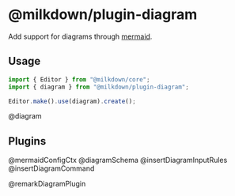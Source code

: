 # @milkdown/plugin-diagram

Add support for diagrams through [mermaid](https://mermaid-js.github.io/mermaid/#/).

## Usage

```typescript
import { Editor } from "@milkdown/core";
import { diagram } from "@milkdown/plugin-diagram";

Editor.make().use(diagram).create();
```

@diagram

## Plugins

@mermaidConfigCtx
@diagramSchema
@insertDiagramInputRules
@insertDiagramCommand

@remarkDiagramPlugin
